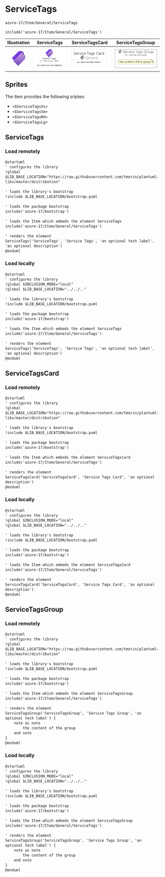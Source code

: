 # ServiceTags


```text
azure-17/Item/General/ServiceTags
```

```text
include('azure-17/Item/General/ServiceTags')
```



| Illustration | ServiceTags | ServiceTagsCard | ServiceTagsGroup |
| :---: | :---: | :---: | :---: |
| ![illustration for Illustration](../../../azure-17/Item/General/ServiceTags.png) | ![illustration for ServiceTags](../../../azure-17/Item/General/ServiceTags.Local.png) | ![illustration for ServiceTagsCard](../../../azure-17/Item/General/ServiceTagsCard.Local.png) | ![illustration for ServiceTagsGroup](../../../azure-17/Item/General/ServiceTagsGroup.Local.png) |



## Sprites
The item provides the following sriptes:

- `<$ServiceTagsXs>`
- `<$ServiceTagsSm>`
- `<$ServiceTagsMd>`
- `<$ServiceTagsLg>`





## ServiceTags

### Load remotely
```plantuml
@startuml
' configures the library
!global $LIB_BASE_LOCATION="https://raw.githubusercontent.com/tmorin/plantuml-libs/master/distribution"

' loads the library's bootstrap
!include $LIB_BASE_LOCATION/bootstrap.puml

' loads the package bootstrap
include('azure-17/bootstrap')

' loads the Item which embeds the element ServiceTags
include('azure-17/Item/General/ServiceTags')

' renders the element
ServiceTags('ServiceTags', 'Service Tags', 'an optional tech label', 'an optional description')
@enduml
```

### Load locally
```plantuml
@startuml
' configures the library
!global $INCLUSION_MODE="local"
!global $LIB_BASE_LOCATION="../../.."

' loads the library's bootstrap
!include $LIB_BASE_LOCATION/bootstrap.puml

' loads the package bootstrap
include('azure-17/bootstrap')

' loads the Item which embeds the element ServiceTags
include('azure-17/Item/General/ServiceTags')

' renders the element
ServiceTags('ServiceTags', 'Service Tags', 'an optional tech label', 'an optional description')
@enduml
```

## ServiceTagsCard

### Load remotely
```plantuml
@startuml
' configures the library
!global $LIB_BASE_LOCATION="https://raw.githubusercontent.com/tmorin/plantuml-libs/master/distribution"

' loads the library's bootstrap
!include $LIB_BASE_LOCATION/bootstrap.puml

' loads the package bootstrap
include('azure-17/bootstrap')

' loads the Item which embeds the element ServiceTagsCard
include('azure-17/Item/General/ServiceTags')

' renders the element
ServiceTagsCard('ServiceTagsCard', 'Service Tags Card', 'an optional description')
@enduml
```

### Load locally
```plantuml
@startuml
' configures the library
!global $INCLUSION_MODE="local"
!global $LIB_BASE_LOCATION="../../.."

' loads the library's bootstrap
!include $LIB_BASE_LOCATION/bootstrap.puml

' loads the package bootstrap
include('azure-17/bootstrap')

' loads the Item which embeds the element ServiceTagsCard
include('azure-17/Item/General/ServiceTags')

' renders the element
ServiceTagsCard('ServiceTagsCard', 'Service Tags Card', 'an optional description')
@enduml
```

## ServiceTagsGroup

### Load remotely
```plantuml
@startuml
' configures the library
!global $LIB_BASE_LOCATION="https://raw.githubusercontent.com/tmorin/plantuml-libs/master/distribution"

' loads the library's bootstrap
!include $LIB_BASE_LOCATION/bootstrap.puml

' loads the package bootstrap
include('azure-17/bootstrap')

' loads the Item which embeds the element ServiceTagsGroup
include('azure-17/Item/General/ServiceTags')

' renders the element
ServiceTagsGroup('ServiceTagsGroup', 'Service Tags Group', 'an optional tech label') {
    note as note
        the content of the group
    end note
}
@enduml
```

### Load locally
```plantuml
@startuml
' configures the library
!global $INCLUSION_MODE="local"
!global $LIB_BASE_LOCATION="../../.."

' loads the library's bootstrap
!include $LIB_BASE_LOCATION/bootstrap.puml

' loads the package bootstrap
include('azure-17/bootstrap')

' loads the Item which embeds the element ServiceTagsGroup
include('azure-17/Item/General/ServiceTags')

' renders the element
ServiceTagsGroup('ServiceTagsGroup', 'Service Tags Group', 'an optional tech label') {
    note as note
        the content of the group
    end note
}
@enduml
```

